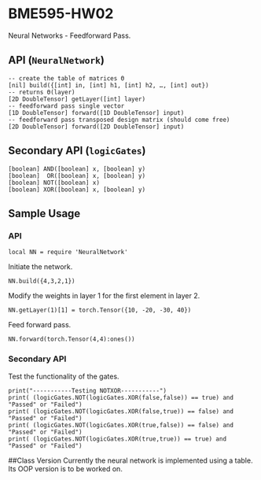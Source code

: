 # BME595-HW02
Neural Networks - Feedforward Pass.
## API (`NeuralNetwork`)
```
-- create the table of matrices Θ
[nil] build({[int] in, [int] h1, [int] h2, …, [int] out})
-- returns Θ(layer)
[2D DoubleTensor] getLayer([int] layer)
-- feedforward pass single vector
[1D DoubleTensor] forward([1D DoubleTensor] input)
-- feedforward pass transposed design matrix (should come free)
[2D DoubleTensor] forward([2D DoubleTensor] input)
```
## Secondary API (`logicGates`)
```
[boolean] AND([boolean] x, [boolean] y)
[boolean]  OR([boolean] x, [boolean] y)
[boolean] NOT([boolean] x)
[boolean] XOR([boolean] x, [boolean] y)
```
## Sample Usage
### API
```
local NN = require 'NeuralNetwork'
```
Initiate the network.
```
NN.build({4,3,2,1})
```
Modify the weights in layer 1 for the first element in layer 2.
```
NN.getLayer(1)[1] = torch.Tensor({10, -20, -30, 40})
```
Feed forward pass.
```
NN.forward(torch.Tensor(4,4):ones())
```
### Secondary API
Test the functionality of the gates.
```
print("-----------Testing NOTXOR-----------")
print( (logicGates.NOT(logicGates.XOR(false,false)) == true) and "Passed" or "Failed")
print( (logicGates.NOT(logicGates.XOR(false,true)) == false) and "Passed" or "Failed")
print( (logicGates.NOT(logicGates.XOR(true,false)) == false) and "Passed" or "Failed")
print( (logicGates.NOT(logicGates.XOR(true,true)) == true) and "Passed" or "Failed")
```
##Class Version
Currently the neural network is implemented using a table. Its OOP version is to be worked on.